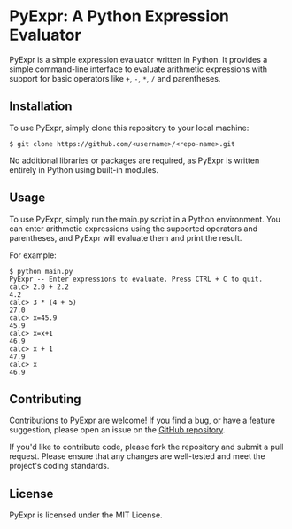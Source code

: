 # PyExpr: A Python Expression Evaluator
PyExpr is a simple expression evaluator written in Python. It provides a simple command-line interface to evaluate arithmetic expressions with support for basic operators like `+`, `-`, `*`, `/` and parentheses.

## Installation
To use PyExpr, simply clone this repository to your local machine:

```
$ git clone https://github.com/<username>/<repo-name>.git
```

No additional libraries or packages are required, as PyExpr is written entirely in Python using built-in modules.

## Usage
To use PyExpr, simply run the main.py script in a Python environment. You can enter arithmetic expressions using the supported operators and parentheses, and PyExpr will evaluate them and print the result.

For example:

```
$ python main.py
PyExpr -- Enter expressions to evaluate. Press CTRL + C to quit.
calc> 2.0 + 2.2
4.2
calc> 3 * (4 + 5)
27.0
calc> x=45.9
45.9
calc> x=x+1
46.9
calc> x + 1
47.9
calc> x
46.9
```

## Contributing
Contributions to PyExpr are welcome! If you find a bug, or have a feature suggestion, please open an issue on the [GitHub repository](https://github.com/aniekandan/pyexpr).

If you'd like to contribute code, please fork the repository and submit a pull request. Please ensure that any changes are well-tested and meet the project's coding standards.

## License
PyExpr is licensed under the MIT License.
